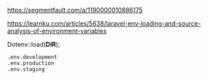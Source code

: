 https://segmentfault.com/a/1190000010886175

https://learnku.com/articles/5638/laravel-env-loading-and-source-analysis-of-environment-variables

Dotenv::load(__DIR__);

```
.env.development
.env.production
.env.staging
```